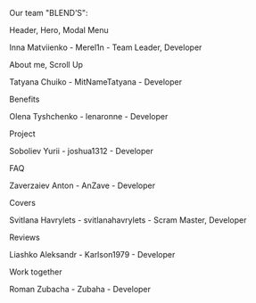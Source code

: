 Our team "BLEND’S":

<!--  -->

Header, Hero, Modal Menu

<!--  -->

Inna Matviienko - Merel1n - Team Leader, Developer

<!--  -->

About me, Scroll Up

<!--  -->

Tatyana Chuiko - MitNameTatyana - Developer

<!--  -->

Benefits

<!--  -->

Olena Tyshchenko - lenaronne - Developer

<!--  -->

Project

<!--  -->

Soboliev Yurii - joshua1312 - Developer

<!--  -->

FAQ

<!--  -->

Zaverzaiev Anton - AnZave - Developer

<!--  -->

Covers

<!--  -->

Svitlana Havrylets - svitlanahavrylets - Scram Master, Developer

<!--  -->

Reviews

<!--  -->

Liashko Aleksandr - Karlson1979 - Developer

<!--  -->

Work together

<!--  -->

Roman Zubacha - Zubaha - Developer
